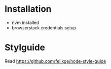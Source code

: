 # Installation

- nvm installed
- browserstack credentials setup

# Stylguide

Read https://github.com/felixge/node-style-guide
